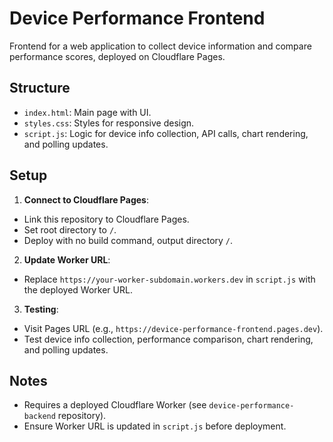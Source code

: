 # Device Performance Frontend

Frontend for a web application to collect device information and compare performance scores, deployed on Cloudflare Pages.

## Structure
- `index.html`: Main page with UI.
- `styles.css`: Styles for responsive design.
- `script.js`: Logic for device info collection, API calls, chart rendering, and polling updates.

## Setup
1. **Connect to Cloudflare Pages**:
- Link this repository to Cloudflare Pages.
- Set root directory to `/`.
- Deploy with no build command, output directory `/`.
2. **Update Worker URL**:
- Replace `https://your-worker-subdomain.workers.dev` in `script.js` with the deployed Worker URL.
3. **Testing**:
- Visit Pages URL (e.g., `https://device-performance-frontend.pages.dev`).
- Test device info collection, performance comparison, chart rendering, and polling updates.

## Notes
- Requires a deployed Cloudflare Worker (see `device-performance-backend` repository).
- Ensure Worker URL is updated in `script.js` before deployment.

